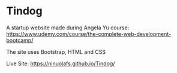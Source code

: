 # Tindog
A startup website made during Angela Yu course: https://www.udemy.com/course/the-complete-web-development-bootcamp/

The site uses Bootstrap, HTML and CSS

Live Site: https://ninuolafs.github.io/Tindog/
